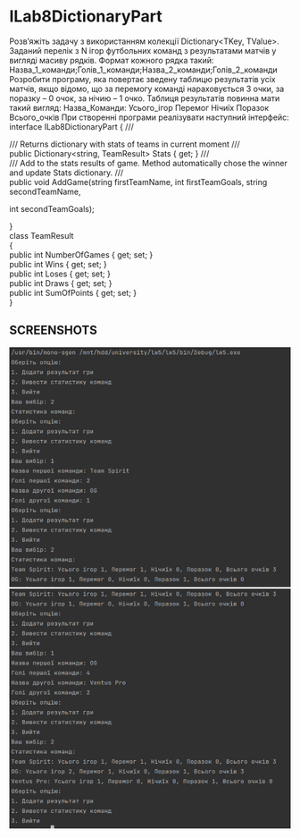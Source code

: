 <h1>ILab8DictionaryPart</h1>

Розв’яжіть задачу з використанням колекції
Dictionary<TKey, TValue>.
Заданий перелік з N ігор футбольних команд з результатами матчів у
вигляді масиву рядків. Формат кожного рядка такий:
Назва_1_команди;Голів_1_команди;Назва_2_команди;Голів_2_команди
Розробити програму, яка повертає зведену таблицю результатів усіх матчів,
якщо відомо, що за перемогу команді нараховується 3 очки, за поразку – 0 очок,
за нічию – 1 очко. Таблиця результатів повинна мати такий вигляд:
Назва_Команди: Усього_ігор Перемог Нічиїх Поразок Всього_очків
При створенні програми реалізувати наступний інтерфейс:
interface ILab8DictionaryPart
{
/// <summary>
/// Returns dictionary with stats of teams in current moment
/// </summary>
public Dictionary<string, TeamResult> Stats { get; }
/// <summary>
/// Add to the stats results of game. Method automatically chose the winner and update Stats
dictionary.
/// </summary>
public void AddGame(string firstTeamName, int firstTeamGoals, string secondTeamName,

int secondTeamGoals);

}<br/>
class TeamResult<br/>
{<br/>
public int NumberOfGames { get; set; }<br/>
public int Wins { get; set; }<br/>
public int Loses { get; set; }<br/>
public int Draws { get; set; }<br/>
public int SumOfPoints { get; set; }<br/>
}<br/>

<h2>SCREENSHOTS</h2>

![Снимок экрана от 2023-11-06 15-14-13.png](images%2F%D0%A1%D0%BD%D0%B8%D0%BC%D0%BE%D0%BA%20%D1%8D%D0%BA%D1%80%D0%B0%D0%BD%D0%B0%20%D0%BE%D1%82%202023-11-06%2015-14-13.png)![Снимок экрана от 2023-11-06 15-14-58.png](images%2F%D0%A1%D0%BD%D0%B8%D0%BC%D0%BE%D0%BA%20%D1%8D%D0%BA%D1%80%D0%B0%D0%BD%D0%B0%20%D0%BE%D1%82%202023-11-06%2015-14-58.png)